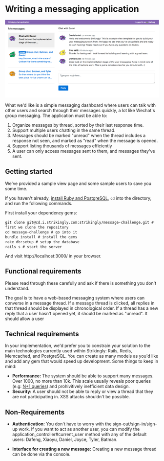 # Writing a messaging application

![what it should look like](./public/screenshot.png)

What we'd like is a simple messaging dashboard where users can talk with other users and search through their messages quickly, a lot like Wechat's group messaging. The application must be able to:

1. Organize messages by thread, sorted by their last response time.
2. Support multiple users chatting in the same thread.
3. Messages should be marked "unread" when the thread includes a response not seen, and marked as "read" when the message is opened.
4. Support listing thousands of messages efficiently
5. A user can only access messages sent to them, and messages they've sent.

## Getting started

We've provided a sample view page and some sample users to save you some time. 

If you haven't already, [install Ruby and PostgreSQL](https://gorails.com/setup/osx/10.12-sierra), `cd` into the directory, and run the following commands.

First install your dependency gems:
```
git clone git@cd.i.strikingly.com:strikingly/message-challenge.git # first we clone the repository
cd message-challenge # go into it
bundle install # install the gems
rake db:setup # setup the database
rails s # start the server
```

And visit http://localhost:3000/ in your browser.


## Functional requirements

Please read through these carefully and ask if there is something you don't understand.

The goal is to have a web-based messaging system where users can converse in a message thread. If a message thread is clicked, all replies in that thread should be displayed in chronological order. If a thread has a new reply that a user hasn't opened yet, it should be marked as "unread". It should allow a user

## Technical requirements

In your implementation, we'd prefer you to constrain your solution to the main technologies currently used within Strikingly: Rails, Redis, Memcached, and PostgreSQL. You can create as many models as you'd like and add any gem that would speed up development. Some things to keep in mind:

- **Performance:** The system should be able to support many messages. Over 1000, no more than 10k. This scale usually reveals poor queries (e.g: [N+1 queries](http://guides.rubyonrails.org/active_record_querying.html#eager-loading-associations)) and prohivitively inefficient data design.
- **Security:** A user should not be able to reply or view a thread that they are not participating in. XSS attacks shouldn't be possible.

## Non-Requirements

- **Authentication:** You don't have to worry with the sign-out/sign-in/sign-up work. If you want to act as another user, you can modify the application_controller#current_user method with any of the default users: Dafeng, Xiaoyu, Daniel, Joyce, Tyler, Batman.

- **Interface for creating a new message:** Creating a new message thread can be done via the console.
